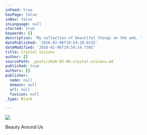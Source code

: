 ```yaml
---
inFeed: true
hasPage: false
inNav: false
inLanguage: null
starred: true
keywords: []
description: 'My collection of beautiful things on the web. '
datePublished: '2016-02-06T19:54:20.813Z'
dateModified: '2016-02-06T19:54:14.730Z'
title: Crystal Visions
author: []
sourcePath: _posts/2016-02-06-crystal-visions.md
published: true
authors: []
publisher:
  name: null
  domain: null
  url: null
  favicon: null
_type: Blurb

---
```

![](https://the-grid-user-content.s3-us-west-2.amazonaws.com/1d853c5c-2b05-4e6b-823f-ccb11a3a5402.png)

Beauty Around Us